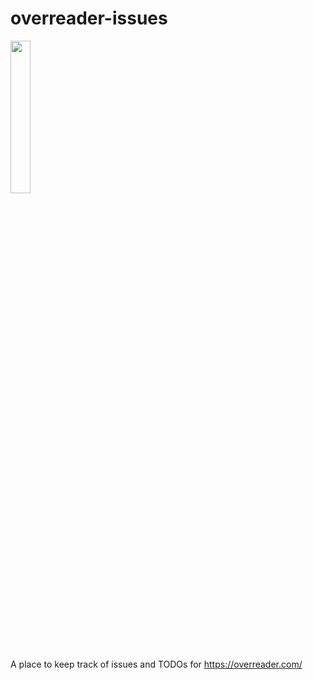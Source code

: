 # overreader-issues
<a href="http://overreader.com/"><img src="http://overreader.com/images/logo.png" width=25% height=25%></a>

A place to keep track of issues and TODOs for https://overreader.com/

